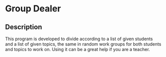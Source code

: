 # Group Dealer
## Description
This program is developed to divide according to a list of given students and a list of given topics, the same in random work groups for both students and topics to work on. Using it can be a great help if you are a teacher.
